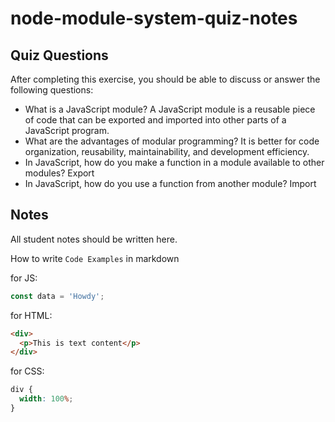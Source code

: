 # node-module-system-quiz-notes

## Quiz Questions

After completing this exercise, you should be able to discuss or answer the following questions:

- What is a JavaScript module?
  A JavaScript module is a reusable piece of code that can be exported and imported into other parts of a JavaScript program.
- What are the advantages of modular programming?
  It is better for code organization, reusability, maintainability, and development efficiency.
- In JavaScript, how do you make a function in a module available to other modules?
  Export
- In JavaScript, how do you use a function from another module?
  Import

## Notes

All student notes should be written here.

How to write `Code Examples` in markdown

for JS:

```javascript
const data = 'Howdy';
```

for HTML:

```html
<div>
  <p>This is text content</p>
</div>
```

for CSS:

```css
div {
  width: 100%;
}
```
